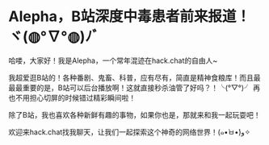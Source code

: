# Alepha，B站深度中毒患者前来报道！ ヾ(◍°∇°◍)ﾉﾞ

哈喽，大家好！我是Alepha，一个常年混迹在hack.chat的自由人~

我超爱逛B站的！各种番剧、鬼畜、科普，应有尽有，简直是精神食粮库！而且最最最重要的是，B站可以后台播放啊！这就直接秒杀油管了好吗？！╰(°▽°)╯ 再也不用担心切屏的时候错过精彩瞬间啦！

除了B站，我也喜欢各种新鲜有趣的事物，如果你也是，那就来和我一起玩耍吧！

欢迎来hack.chat找我聊天，让我们一起探索这个神奇的网络世界！(๑•̀ㅂ•́)و✧
